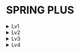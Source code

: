 # SPRING PLUS

<details>
  <summary>Lv1</summary>
Lv1 - 1. 코드 개선 퀴즈 - @Transactional의 이해

- 기존에 @Transactional(readOnly = true)라고 되있는 부분에서 오류가 발생했다.
- @Transcational로 변경하여 문제를 해결했다.
![image](https://github.com/user-attachments/assets/9f964053-3108-45ee-a6eb-7f0b493b1dfc)

Lv1 - 2. JWT의 이해

- User 테이블에 nickname 추가했다.
- JWT에 nickname 추가했다.

Lv1 - 3. AOP의 이해

- UserAdminController 클래스의 changeUserRole() 메소드가 실행 전 동작할 수 있도록 @After 를 @Before로 변경했다.

Lv1 - 4. 테스트 코드 퀴즈 - 컨트롤러 테스트의 이해

- 기존 코드의 기댓값 HttpStatus.OK가 문제를 일으켰다.
- HttpStatus.valueOf(400) 으로 해당 컨트롤러의 의도대로 수정했다.

Lv1 - 5. 코드 개선 퀴즈 - JPA의 이해

- 할일 검색 시 weather, 수정일 기준 조회 내림차순 기능을 추가했다.

</details>

<details>
  <summary>Lv2</summary>
Lv2 - 1. JPA Cascade

- 할 일을 새로 저장할 시, 할일을 생성한 유저가 담당자로 자동 등록 될 수 있도록 수정해야 한다.
- cascade = CascadeType.PERSIST 옵션을 지정했다.

Lv2 - 2. N+1

- getComments() 의 N+1 문제가 발생했다.
- 해당 메소드와 관련한 쿼리문을 Fetch Join을 통해 변경해 N+1 문제를 해소했다.


Lv2 - 3. QueryDSL

- getTodo() 기능을 QueryDSL으로 변경했다.
- (2025.01.20 추가) N+1문제 발생으로 fetchJoin을 추가했다.

Lv2 - 4. Spring Security

- 기존 Filter와 Argument Resolver를 사용하던 코드들을 Spring Security로 변경했다.
  
</details>

<details>
<summary>Lv3</summary>
Lv3 - 10. QueryDSL을 사용하여 검색 기능 만들기

- 일정 검색 기능(제목, 생성일 범위, 닉네임)을 추가했다.
- 해당 기능으로 일정을 검색하면 해당 일정의 제목, 담당자 수, 댓글 개수를 볼 수 있다.

Lv3 - 11. Transcation 심화

Lv3 - 12. AWS 활용 마스터

Lv3 - 13. 대용량 데이터 처리
</details>

<details>
  <summary>Lv4</summary>
  Lv4. Kotlin 적용하기

  Lv4 - 14. Entity 및 Repository CRUD를 Kotlin으로 리팩토링
</details>
